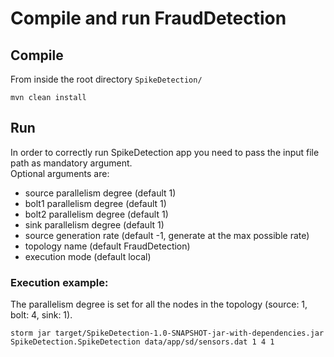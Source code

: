 # Compile and run FraudDetection

## Compile
From inside the root directory `SpikeDetection/`

`mvn clean install`

## Run
In order to correctly run SpikeDetection app you need to pass the input file path as mandatory argument.<br>
Optional arguments are:
- source parallelism degree (default 1)
- bolt1 parallelism degree (default 1)
- bolt2 parallelism degree (default 1)
- sink parallelism degree (default 1)
- source generation rate (default -1, generate at the max possible rate)
- topology name (default FraudDetection)
- execution mode (default local)

### Execution example:
The parallelism degree is set for all the nodes in the topology (source: 1, bolt: 4, sink: 1).

`storm jar target/SpikeDetection-1.0-SNAPSHOT-jar-with-dependencies.jar SpikeDetection.SpikeDetection data/app/sd/sensors.dat 1 4 1`

